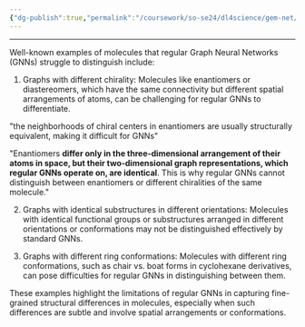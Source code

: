 ```yaml
---
{"dg-publish":true,"permalink":"/coursework/so-se24/dl4science/gem-net/regular-gn-ns-thus-cannot-distinguish-between-certain-molecules/","noteIcon":""}
---
```


---
Well-known examples of molecules that regular Graph Neural Networks (GNNs) struggle to distinguish include:

1. Graphs with different chirality: Molecules like enantiomers or diastereomers, which have the same connectivity but different spatial arrangements of atoms, can be challenging for regular GNNs to differentiate.

"the neighborhoods of chiral centers in enantiomers are usually structurally equivalent, making it difficult for GNNs"

"Enantiomers **differ only in the three-dimensional arrangement of their atoms in space, but their two-dimensional graph representations, which regular GNNs operate on, are identical**. This is why regular GNNs cannot distinguish between enantiomers or different chiralities of the same molecule."


2. Graphs with identical substructures in different orientations: Molecules with identical functional groups or substructures arranged in different orientations or conformations may not be distinguished effectively by standard GNNs.

3. Graphs with different ring conformations: Molecules with different ring conformations, such as chair vs. boat forms in cyclohexane derivatives, can pose difficulties for regular GNNs in distinguishing between them.

These examples highlight the limitations of regular GNNs in capturing fine-grained structural differences in molecules, especially when such differences are subtle and involve spatial arrangements or conformations.